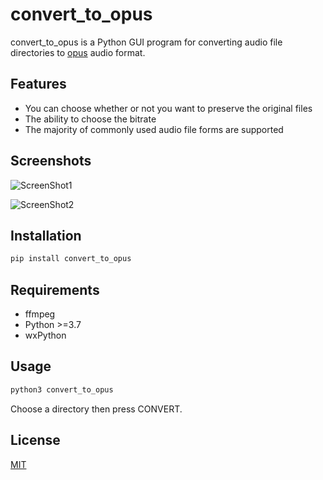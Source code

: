 # convert_to_opus

convert_to_opus is a Python GUI program for converting audio file directories to [opus](https://opus-codec.org/) audio format.

## Features

- You can choose whether or not you want to preserve the original files
- The ability to choose the bitrate
- The majority of commonly used audio file forms are supported

## Screenshots

![ScreenShot1](https://raw.github.com/D221/convert_to_opus/master/screenshots/windows.png)

![ScreenShot2](https://raw.github.com/D221/convert_to_opus/master/screenshots/linux.png)

## Installation

```bash
pip install convert_to_opus
```

## Requirements

- ffmpeg
- Python >=3.7
- wxPython

## Usage

```bash
python3 convert_to_opus
```

Choose a directory then press CONVERT.

## License

[MIT](https://choosealicense.com/licenses/mit/)
